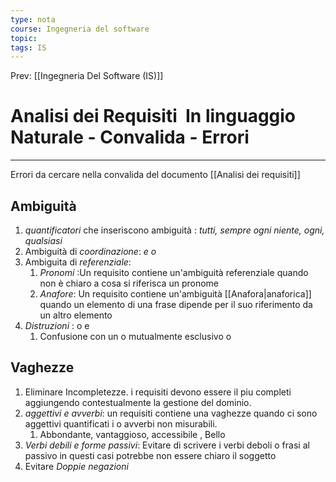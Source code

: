 ```yaml
---
type: nota
course: Ingegneria del software
topic: 
tags: IS
---
```


Prev: [[Ingegneria Del Software (IS)]]

# Analisi dei Requisiti  In linguaggio Naturale - Convalida - Errori
---
 Errori da cercare nella convalida del documento  [[Analisi dei requisiti]]
## Ambiguità
1. _quantificatori_ che inseriscono ambiguità : _tutti, sempre ogni niente, ogni, qualsiasi_
2. Ambiguità di _coordinazione_: _e o_
3. Ambiguita di _referenziale_:
	1. _Pronomi_ :Un requisito contiene un'ambiguità referenziale quando non è chiaro a cosa si riferisca un pronome
	2. _Anafore_: Un requisito contiene un'ambiguità [[Anafora|anaforica]] quando un elemento di una frase dipende per il suo riferimento da un altro elemento 
4. _Distruzioni_ : o e
	1. Confusione con un o mutualmente esclusivo o 
## Vaghezze
1. Eliminare Incompletezze. i requisiti devono essere il piu completi  aggiungendo contestualmente la gestione del dominio.
2. _aggettivi e avverbi_: un requisiti contiene una vaghezze quando ci sono aggettivi quantificati i o avverbi non misurabili.
	1. Abbondante, vantaggioso, accessibile , Bello
3. _Verbi debili e forme passivi_: Evitare di scrivere i verbi deboli o frasi al passivo in questi casi potrebbe non essere chiaro il soggetto  
4. Evitare _Doppie negazioni_ 